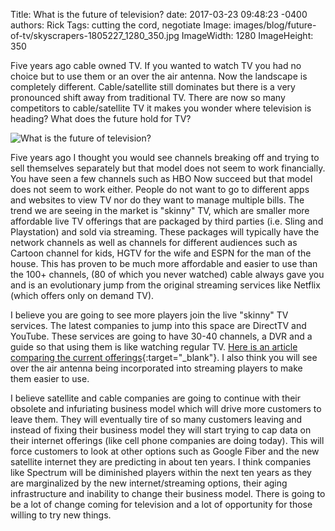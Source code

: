 Title: What is the future of television?
date: 2017-03-23 09:48:23 -0400
authors: Rick
Tags: cutting the cord, negotiate
Image: images/blog/future-of-tv/skyscrapers-1805227_1280_350.jpg
ImageWidth: 1280
ImageHeight: 350

Five years ago cable owned TV. If you wanted to watch TV you had no choice but to use them or an over the air antenna. Now the landscape is completely different. Cable/satellite still dominates but there is a very pronounced shift away from traditional TV. There are now so many competitors to cable/satellite TV it makes you wonder where television is heading? What does the future hold for TV?
<!-- PELICAN_END_SUMMARY -->

<img src="../../images/blog/future-of-tv/skyscrapers-1805227_1280_350.jpg" alt="What is the future of television?" class="image-responsive image-center" markdown=1>

Five years ago I thought you would see channels breaking off and trying to sell themselves separately but that model does not seem to work financially. You have seen a few channels such as HBO Now succeed but that model does not seem to work either. People do not want to go to different apps and websites to view TV nor do they want to manage multiple bills. The trend we are seeing in the market is "skinny" TV, which are smaller more affordable live TV offerings that are packaged by third parties (i.e. Sling and Playstation) and sold via streaming. These packages will typically have the network channels as well as channels for different audiences such as Cartoon channel for kids, HGTV for the wife and ESPN for the man of the house. This has proven to be much more affordable and easier to use than the 100+ channels, (80 of which you never watched) cable always gave you and is an evolutionary jump from the original streaming services like Netflix (which offers only on demand TV).

I believe you are going to see more players join the live "skinny" TV services. The latest companies to jump into this space are DirectTV and YouTube. These services are going to have 30-40 channels, a DVR and a guide so that using them is like watching regular TV. [Here is an article comparing the current offerings](http://www.cbsnews.com/news/tv-streaming-services-directtv-sling-playstation-vue-cbs-all-access-cbsn-compare){:target="_blank"}. I also think you will see over the air antenna being incorporated into streaming players to make them easier to use.

I believe satellite and cable companies are going to continue with their obsolete and infuriating business model which will drive more customers to leave them. They will eventually tire of so many customers leaving and instead of fixing their business model they will start trying to cap data on their internet offerings (like cell phone companies are doing today). This will force customers to look at other options such as Google Fiber and the new satellite internet they are predicting in about ten years. I think companies like Spectrum will be diminished players within the next ten years as they are marginalized by the new internet/streaming options, their aging infrastructure and inability to change their business model. There is going to be a lot of change coming for television and a lot of opportunity for those willing to try new things.